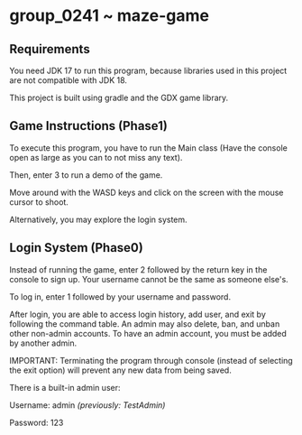 # group_0241 ~ maze-game

## Requirements
You need JDK 17 to run this program, because libraries used in this project are not compatible with JDK 18.

This project is built using gradle and the GDX game library.
## Game Instructions (Phase1)
To execute this program, you have to run the Main class (Have the console open as large as you can to not miss any text).

Then, enter 3 to run a demo of the game.

Move around with the WASD keys and click on the screen with the mouse cursor to shoot.

Alternatively, you may explore the login system.

## Login System (Phase0)

Instead of running the game, enter 2 followed by the return key in the console to sign up. Your username cannot be the same as someone else's.

To log in, enter 1 followed by your username and password.

After login, you are able to access login history, add user, and exit by following the command table. An admin may also delete, ban, and unban other non-admin accounts. To have an admin account, you must be added by another admin.

IMPORTANT: Terminating the program through console (instead of selecting the exit option) will prevent any new data from being saved.

There is a built-in admin user:

Username: admin *(previously: TestAdmin)*

Password: 123
